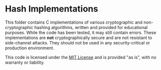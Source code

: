 # Hash Implementations

This folder contains C implementations of various cryptographic and non-cryptographic hashing algorithms,
written and provided for educational purposes. While the code has been tested, it may still contain errors. These
implementations are **not** cryptographically secure and are not resistant to side-channel attacks.
They should not be used in any security-critical or production environment.

This code is licensed under the [MIT License](../../LICENSE) and is provided "as is", with no warranty or liability.
